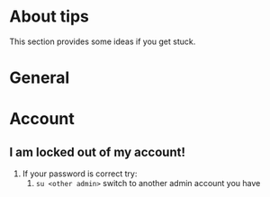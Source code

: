 # About tips
This section provides some ideas if you get stuck.

# General

# Account
## I am locked out of my account!
1. If your password is correct try:
    1. `su <other admin>` switch to another admin account you have